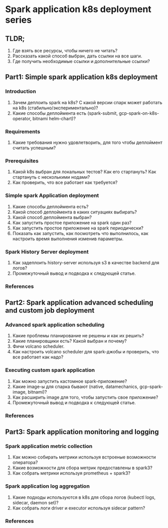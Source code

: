 # Spark application k8s deployment series

## TLDR;
1. Где взять все ресурсы, чтобы ничего не читать?
2. Рассказать какой способ выбран, дать ссылки на все шаги.
3. Где получить необходимые ссылки и дополнительные ссылки?

## Part1: Simple spark application k8s deployment

### Introduction
1. Зачем деплоить spark на k8s? С какой версии спарк может работать на k8s (стабильно/экспериментально)?
2. Какие способы деплоймента есть (spark-submit, gcp-spark-on-k8s-operator, bitnami helm-chart)? 

### Requirements
1. Какие требования нужно удовлетворить, для того чтобы деплоймент считать успешным?

### Prerequisites
1. Какой k8s выбран для локальных тестов? Как его стартануть? Как стартануть с несколькими нодами?
2. Как проверить, что все работает как требуется?

### Simple spark Application deployment
1. Какие способы деплоймента есть?
2. Какой способ деплоймента в каких ситуациях выбирать?
3. Какой способ деплоймента выбран?
4. Как запустить простое приложение на spark один раз?
5. Как запустить простое приложение на spark периодически?
6. Показать как запустить, как посмотреть что выполнилось, как настроить время выполнения изменив параметры.

### Spark History Server deployment
1. Как задеплоить history-server используя s3 в качестве backend для логов?
2. Промежуточный вывод и подводка к следующей статье.

### References

## Part2: Spark application advanced scheduling and custom job deployment

### Advanced spark application scheduling
1. Какие проблемы планирование не решены и как их решить?
2. Какие планировщики есть? Какой выбран и почему?
3. Фичи volcano scheduler.
4. Как настроить volcano scheduler для spark-джобы и проверить, что все работает как надо?

### Executing custom spark application
1. Как можно запустить кастомное spark-приложение?
2. Какие image-ы для спарка бывают (native, datamechanics, gcp-spark-image, bitnami)?
3. Как расширить image для того, чтобы запустить свое приложение?
4. Промежуточный вывод и подводка к следующей статье.

### References

## Part3: Spark application monitoring and logging

### Spark application metric collection
1. Как можно собирать метрики используя встроеные возможности оператора?
2. Какие возможности для сбора метрик предоставлены в spark3?
3. Как собрать метрики используя prometheus + spark3?

### Spark application log aggregation
1. Какие подходы используются в k8s для сбора логов (kubectl logs, sidecar, daemon set)?
2. Как собрать логи driver и executor используя sidecar pattern?

### References